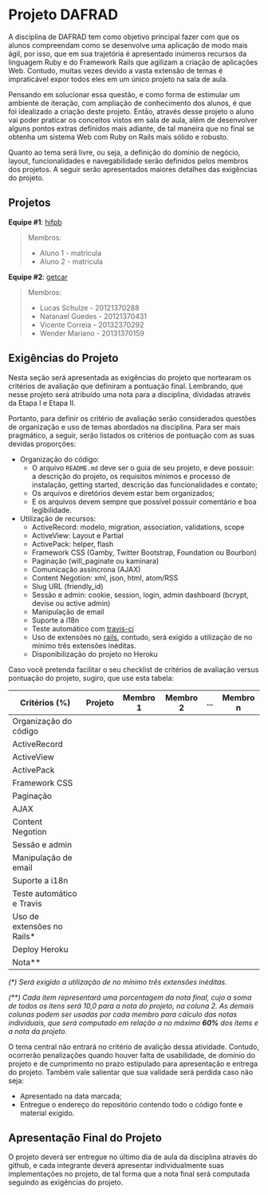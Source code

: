 # Projeto DAFRAD

A disciplina de DAFRAD tem como objetivo principal fazer com que os alunos compreendam como se desenvolve uma aplicação de modo mais ágil, por isso, que em sua trajetória é apresentado inúmeros recursos da linguagem Ruby e do Framework Rails que agilizam a criação de aplicações Web. Contudo, muitas vezes devido a vasta extensão de temas é impraticável expor todos eles em um único projeto na sala de aula.

Pensando em solucionar essa questão, e como forma de estimular um ambiente de iteração, com ampliação de conhecimento dos alunos, é que foi idealizado a criação deste projeto. Então, através desse projeto o aluno vai poder praticar os conceitos vistos em sala de aula, além de desenvolver alguns pontos extras definidos mais adiante, de tal maneira que no final se obtenha um sistema Web com Ruby on Rails mais sólido e robusto.

Quanto ao tema será livre, ou seja, a definição do domínio de negócio, layout, funcionalidades e navegabilidade serão definidos pelos membros dos projetos. A seguir serão apresentados maiores detalhes das exigências do projeto.

## Projetos

**Equipe #1**: [hifpb](https://gitlab.com/joffily/hifpb)

> Membros:
> * Aluno 1 - matricula
> * Aluno 2 - matricula

**Equipe #2**: [getcar](https://github.com/WenderMrn/getcar-system.git)

> Membros:
> * Lucas Schulze    - 20121370288 
> * Natanael Guedes  - 20121370431
> * Vicente Correia  - 20132370292
> * Wender Mariano   - 20131370159 

## Exigências do Projeto

Nesta seção será apresentada as exigências do projeto que nortearam os critérios de avaliação que definiram a pontuação final. Lembrando, que nesse projeto será atribuído uma nota para a disciplina, dividadas através da Etapa I e Etapa II.

Portanto, para definir os critério de avaliação serão considerados questões de organização e uso de temas abordados na disciplina. Para ser mais pragmático, a seguir, serão listados os critérios de pontuação com as suas devidas proporções:

* Organização do código:
  - O arquivo `README.md` deve ser o guia de seu projeto, e deve possuir: a descrição do projeto, os requisitos mínimos e processo de instalação, getting started, descrição das funcionalidades e contato;
  - Os arquivos e diretórios devem estar bem organizados;
  - E os arquivos devem sempre que possível possuir comentário e boa legibilidade.
* Utilização de recursos:
    * ActiveRecord: modelo, migration, association, validations, scope
    * ActiveView: Layout e Partial
    * ActivePack: helper, flash
    * Framework CSS (Gamby, Twitter Bootstrap, Foundation ou Bourbon)
    * Paginação (will_paginate ou kaminara)
    * Comunicação assíncrona (AJAX)
    * Content Negotion: xml, json, html, atom/RSS
    * Slug URL (friendly_id)
    * Sessão e admin: cookie, session, login, admin dashboard (bcrypt, devise ou active admin)
    * Manipulação de email
    * Suporte a i18n
    * Teste automático com [travis-ci](https://travis-ci.org/)
    * Uso de extensões no [rails](https://github.com/markets/awesome-ruby), contudo, será exigido a utilização de no mínimo três extensões inéditas.
    * Disponibilização do projeto no Heroku

Caso você pretenda facilitar o seu checklist de critérios de avaliação versus pontuação do projeto, sugiro, que use esta tabela:

Critérios (%)  | Projeto | Membro 1 | Membro 2 | ... | Membro n
-------------- | ------- | -------- | -------- | --- | ---------
Organização do código  |  |  | |
ActiveRecord  |  |  |  |
ActiveView |  |  |  |
ActivePack |  |  |  |
Framework CSS |  |  |  |
Paginação |  |  |  |
AJAX |  |  |  |
Content Negotion |  |  |  |
Sessão e admin |  |  |  |
Manipulação de email |  |  |  |
Suporte a i18n |  |  |  |
Teste automático e Travis |  |  |  |
Uso de extensões no Rails* |  |  |  |
Deploy Heroku |  |  |  |
Nota**  |  |  |  |

*(\*) Será exigido a utilização de no mínimo três extensões inéditas.*

*(\*\*) Cada item representará uma porcentagem da nota final, cujo a soma de todos os itens será 10,0 para a nota do projeto, na coluna 2. As demais colunas podem ser usadas por cada membro para cálculo das notas individuais, que será computado em relação a no máximo **60%** dos items e a nota da projeto.*

O tema central não entrará no critério de avalição dessa atividade. Contudo, ocorrerão penalizações quando houver falta de usabilidade, de domínio do projeto e de cumprimento no prazo estipulado para apresentação e entrega do projeto. Também vale salientar que sua validade será perdida caso não seja:

  * Apresentado na data marcada;
  * Entregue o endereço do repositório contendo todo o código fonte e material exigido.

## Apresentação Final do Projeto

O projeto deverá ser entregue no último dia de aula da disciplina através do github, e cada integrante deverá apresentar individualmente suas implementações no projeto,  de tal forma que a nota final será computada seguindo as exigências do projeto.
